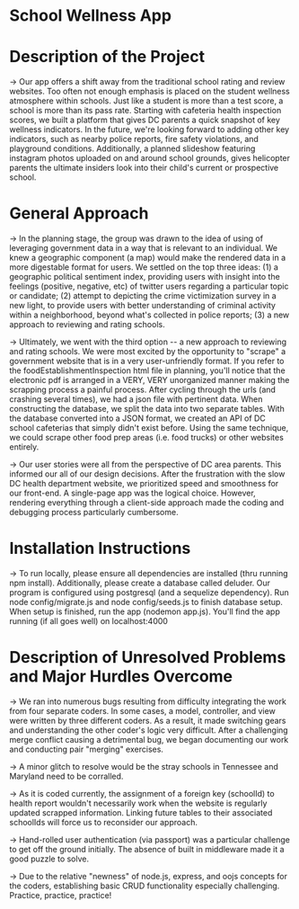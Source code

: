 # School Wellness App

# Description of the Project
-> Our app offers a shift away from the traditional school rating and review websites. Too often not enough emphasis is placed on the student wellness atmosphere within schools. Just like a student is more than a test score, a school is more than its pass rate. Starting with cafeteria health inspection scores, we built a platform that gives DC parents a quick snapshot of key wellness indicators. In the future, we're looking forward to adding other key indicators, such as nearby police reports, fire safety violations, and playground conditions. Additionally, a planned slideshow featuring instagram photos uploaded on and around school grounds, gives helicopter parents the ultimate insiders look into their child's current or prospective school.

# General Approach
-> In the planning stage, the group was drawn to the idea of using of leveraging government data in a way that is relevant to an individual. We knew a geographic component (a map) would make the rendered data in a more digestable format for users. We settled on the top three ideas: (1) a geographic political sentiment index, providing users with insight into the feelings (positive, negative, etc) of twitter users regarding a particular topic or candidate; (2) attempt to depicting the crime victimization survey in a new light, to provide users with better understanding of criminal activity within a neighborhood, beyond what's collected in police reports; (3) a new approach to reviewing and rating schools.

-> Ultimately, we went with the third option -- a new approach to reviewing and rating schools. We were most excited by the opportunity to "scrape" a government website that is in a very user-unfriendly format. If you refer to the foodEstablishmentInspection html file in planning, you'll notice that the electronic pdf is arranged in a VERY, VERY unorganized manner making the scrapping process a painful process. After cycling through the urls (and crashing several times), we had a json file with pertinent data. When constructing the database, we split the data into two separate tables. With the database converted into a JSON format, we created an API of DC school cafeterias that simply didn't exist before. Using the same technique, we could scrape other food prep areas (i.e. food trucks) or other websites entirely.

-> Our user stories were all from the perspective of DC area parents. This informed our all of our design decisions. After the frustration with the slow DC health department website, we prioritized speed and smoothness for our front-end. A single-page app was the logical choice. However, rendering everything through a client-side approach made the coding and debugging process particularly cumbersome.

# Installation Instructions
-> To run locally, please ensure all dependencies are installed (thru running npm install). Additionally, please create a database called deluder. Our program is configured using postgresql (and a sequelize dependency). Run node config/migrate.js and node config/seeds.js to finish database setup. When setup is finished, run the app (nodemon app.js). You'll find the app running (if all goes well) on localhost:4000

# Description of Unresolved Problems and Major Hurdles Overcome
-> We ran into numerous bugs resulting from difficulty integrating the work from four separate coders. In some cases, a model, controller, and view were written by three different coders. As a result, it made switching gears and understanding the other coder's logic very difficult. After a challenging merge conflict causing a detrimental bug, we began documenting our work and conducting pair "merging" exercises.

-> A minor glitch to resolve would be the stray schools in Tennessee and Maryland need to be corralled.

-> As it is coded currently, the assignment of a foreign key (schoolId) to health report wouldn't necessarily work when the website is regularly updated scrapped information. Linking future tables to their associated schoolIds will force us to reconsider our approach.

-> Hand-rolled user authentication (via passport) was a particular challenge to get off the ground initially. The absence of built in middleware made it a good puzzle to solve.

-> Due to the relative "newness" of node.js, express, and oojs concepts for the coders, establishing basic CRUD functionality especially challenging. Practice, practice, practice!
